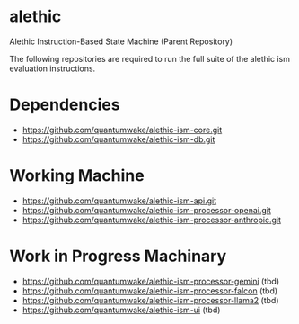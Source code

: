 # alethic
Alethic Instruction-Based State Machine (Parent Repository)

The following repositories are required to run the full suite of the alethic ism evaluation instructions.

# Dependencies
- https://github.com/quantumwake/alethic-ism-core.git
- https://github.com/quantumwake/alethic-ism-db.git

# Working Machine
- https://github.com/quantumwake/alethic-ism-api.git
- https://github.com/quantumwake/alethic-ism-processor-openai.git
- https://github.com/quantumwake/alethic-ism-processor-anthropic.git

# Work in Progress Machinary
- https://github.com/quantumwake/alethic-ism-processor-gemini (tbd)
- https://github.com/quantumwake/alethic-ism-processor-falcon (tbd)
- https://github.com/quantumwake/alethic-ism-processor-llama2 (tbd)
- https://github.com/quantumwake/alethic-ism-ui (tbd)

